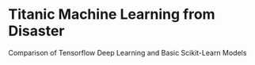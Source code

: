 # Titanic Machine Learning from Disaster
Comparison of Tensorflow Deep Learning and Basic Scikit-Learn Models
